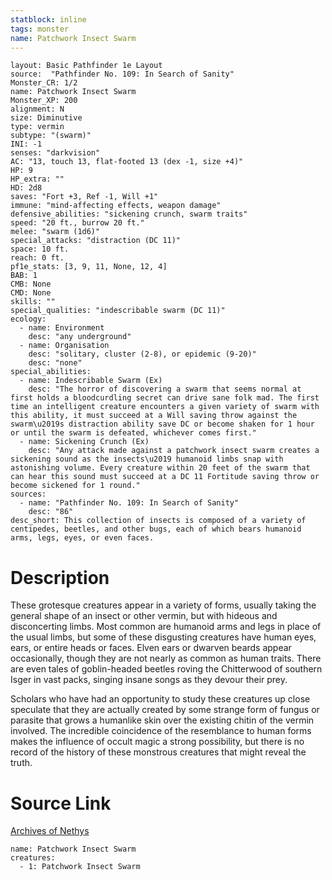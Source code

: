 ```yaml
---
statblock: inline
tags: monster
name: Patchwork Insect Swarm
---
```

```statblock
layout: Basic Pathfinder 1e Layout
source:  "Pathfinder No. 109: In Search of Sanity"
Monster_CR: 1/2
name: Patchwork Insect Swarm
Monster_XP: 200
alignment: N
size: Diminutive
type: vermin
subtype: "(swarm)"
INI: -1
senses: "darkvision"
AC: "13, touch 13, flat-footed 13 (dex -1, size +4)"
HP: 9
HP_extra: ""
HD: 2d8
saves: "Fort +3, Ref -1, Will +1"
immune: "mind-affecting effects, weapon damage"
defensive_abilities: "sickening crunch, swarm traits"
speed: "20 ft., burrow 20 ft."
melee: "swarm (1d6)"
special_attacks: "distraction (DC 11)"
space: 10 ft.
reach: 0 ft.
pf1e_stats: [3, 9, 11, None, 12, 4]
BAB: 1
CMB: None
CMD: None
skills: ""
special_qualities: "indescribable swarm (DC 11)"
ecology:
  - name: Environment
    desc: "any underground"
  - name: Organisation
    desc: "solitary, cluster (2-8), or epidemic (9-20)"
    desc: "none"
special_abilities:
  - name: Indescribable Swarm (Ex)
    desc: "The horror of discovering a swarm that seems normal at first holds a bloodcurdling secret can drive sane folk mad. The first time an intelligent creature encounters a given variety of swarm with this ability, it must succeed at a Will saving throw against the swarm\u2019s distraction ability save DC or become shaken for 1 hour or until the swarm is defeated, whichever comes first."
  - name: Sickening Crunch (Ex)
    desc: "Any attack made against a patchwork insect swarm creates a sickening sound as the insects\u2019 humanoid limbs snap with astonishing volume. Every creature within 20 feet of the swarm that can hear this sound must succeed at a DC 11 Fortitude saving throw or become sickened for 1 round."
sources:
  - name: "Pathfinder No. 109: In Search of Sanity"
    desc: "86"
desc_short: This collection of insects is composed of a variety of centipedes, beetles, and other bugs, each of which bears humanoid arms, legs, eyes, or even faces.
```
# Description
These grotesque creatures appear in a variety of forms, usually taking the general shape of an insect or other vermin, but with hideous and disconcerting limbs. Most common are humanoid arms and legs in place of the usual limbs, but some of these disgusting creatures have human eyes, ears, or entire heads or faces. Elven ears or dwarven beards appear occasionally, though they are not nearly as common as human traits. There are even tales of goblin-headed beetles roving the Chitterwood of southern Isger in vast packs, singing insane songs as they devour their prey.

Scholars who have had an opportunity to study these creatures up close speculate that they are actually created by some strange form of fungus or parasite that grows a humanlike skin over the existing chitin of the vermin involved. The incredible coincidence of the resemblance to human forms makes the influence of occult magic a strong possibility, but there is no record of the history of these monstrous creatures that might reveal the truth.
# Source Link
[Archives of Nethys](https://aonprd.com/MonsterDisplay.aspx?ItemName=Patchwork%20Insect%20Swarm)
```encounter-table
name: Patchwork Insect Swarm
creatures:
  - 1: Patchwork Insect Swarm
```
